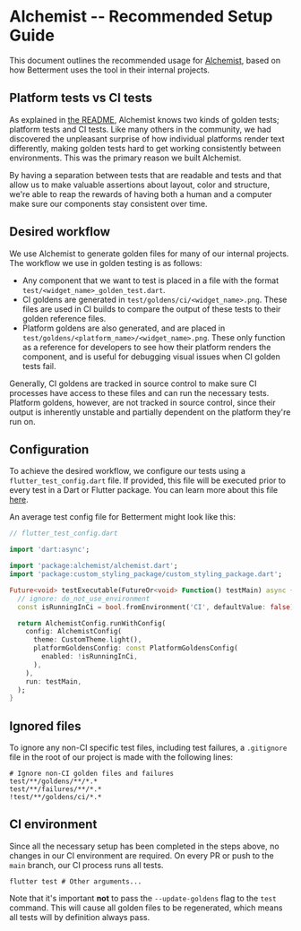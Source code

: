 # Alchemist -- Recommended Setup Guide

This document outlines the recommended usage for [Alchemist](./README.md), based on how Betterment uses the tool in their internal projects.

## Platform tests vs CI tests

As explained in [the README](./README.md#about-platform-tests-vs-ci-tests), Alchemist knows two kinds of golden tests; platform tests and CI tests. Like many others in the community, we had discovered the unpleasant surprise of how individual platforms render text differently, making golden tests hard to get working consistently between environments. This was the primary reason we built Alchemist.

By having a separation between tests that are readable and tests and that allow us to make valuable assertions about layout, color and structure, we're able to reap the rewards of having both a human and a computer make sure our components stay consistent over time.

## Desired workflow

We use Alchemist to generate golden files for many of our internal projects. The workflow we use in golden testing is as follows:

- Any component that we want to test is placed in a file with the format `test/<widget_name>_golden_test.dart`.
- CI goldens are generated in `test/goldens/ci/<widget_name>.png`. These files are used in CI builds to compare the output of these tests to their golden reference files.
- Platform goldens are also generated, and are placed in `test/goldens/<platform_name>/<widget_name>.png`. These only function as a reference for developers to see how their platform renders the component, and is useful for debugging visual issues when CI golden tests fail.

Generally, CI goldens are tracked in source control to make sure CI processes have access to these files and can run the necessary tests. Platform goldens, however, are not tracked in source control, since their output is inherently unstable and partially dependent on the platform they're run on.

## Configuration

To achieve the desired workflow, we configure our tests using a `flutter_test_config.dart` file. If provided, this file will be executed prior to every test in a Dart or Flutter package. You can learn more about this file [here](https://api.flutter.dev/flutter/flutter_test/flutter_test-library.html#per-directory-hierarchy).

An average test config file for Betterment might look like this:

```dart
// flutter_test_config.dart

import 'dart:async';

import 'package:alchemist/alchemist.dart';
import 'package:custom_styling_package/custom_styling_package.dart';

Future<void> testExecutable(FutureOr<void> Function() testMain) async {
  // ignore: do_not_use_environment
  const isRunningInCi = bool.fromEnvironment('CI', defaultValue: false);

  return AlchemistConfig.runWithConfig(
    config: AlchemistConfig(
      theme: CustomTheme.light(),
      platformGoldensConfig: const PlatformGoldensConfig(
        enabled: !isRunningInCi,
      ),
    ),
    run: testMain,
  );
}
```

## Ignored files

To ignore any non-CI specific test files, including test failures, a `.gitignore` file in the root of our project is made with the following lines:

```
# Ignore non-CI golden files and failures
test/**/goldens/**/*.*
test/**/failures/**/*.*
!test/**/goldens/ci/*.*
```

## CI environment

Since all the necessary setup has been completed in the steps above, no changes in our CI environment are required. On every PR or push to the `main` branch, our CI process runs all tests.

```shell
flutter test # Other arguments...
```

Note that it's important **not** to pass the `--update-goldens` flag to the `test` command. This will cause all golden files to be regenerated, which means all tests will by definition  always pass.
